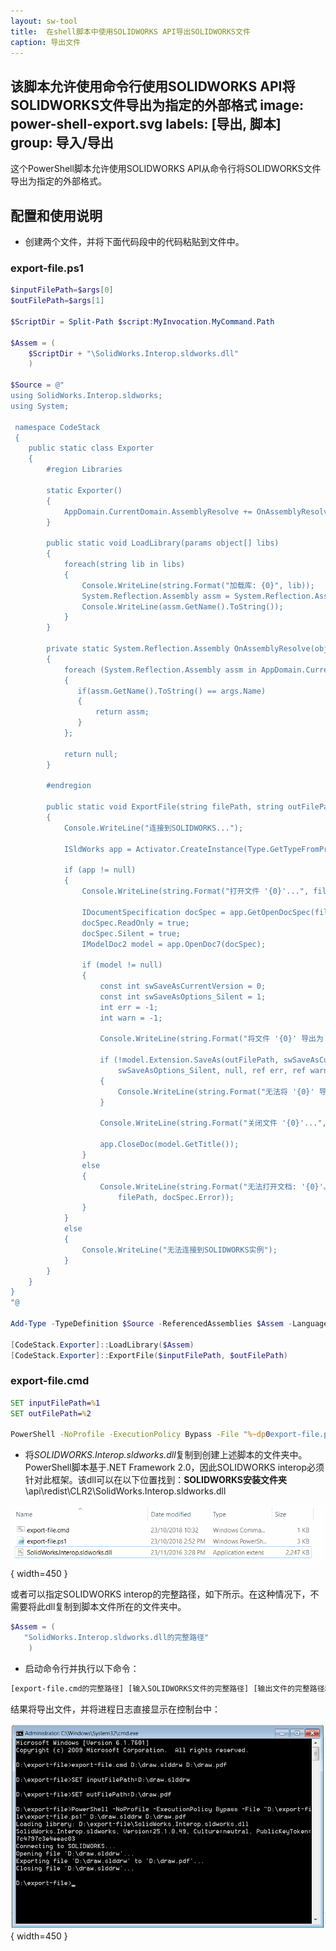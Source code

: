 ```yaml
---
layout: sw-tool
title:  在shell脚本中使用SOLIDWORKS API导出SOLIDWORKS文件
caption: 导出文件
---
```

 该脚本允许使用命令行使用SOLIDWORKS API将SOLIDWORKS文件导出为指定的外部格式
image: power-shell-export.svg
labels: [导出, 脚本]
group: 导入/导出
---

这个PowerShell脚本允许使用SOLIDWORKS API从命令行将SOLIDWORKS文件导出为指定的外部格式。

## 配置和使用说明

* 创建两个文件，并将下面代码段中的代码粘贴到文件中。

### export-file.ps1
~~~ ps1
$inputFilePath=$args[0]
$outFilePath=$args[1]

$ScriptDir = Split-Path $script:MyInvocation.MyCommand.Path

$Assem = ( 
    $ScriptDir + "\SolidWorks.Interop.sldworks.dll"
    ) 
    
$Source = @"
using SolidWorks.Interop.sldworks;
using System;

 namespace CodeStack
 {
    public static class Exporter
    {
        #region Libraries
        
        static Exporter()
        {
            AppDomain.CurrentDomain.AssemblyResolve += OnAssemblyResolve;
        }

        public static void LoadLibrary(params object[] libs)
        {
            foreach(string lib in libs)
            {
                Console.WriteLine(string.Format("加载库: {0}", lib));
                System.Reflection.Assembly assm = System.Reflection.Assembly.LoadFrom(lib);
                Console.WriteLine(assm.GetName().ToString());
            }
        }
        
        private static System.Reflection.Assembly OnAssemblyResolve(object sender, ResolveEventArgs args)
        {
            foreach (System.Reflection.Assembly assm in AppDomain.CurrentDomain.GetAssemblies())
            {
               if(assm.GetName().ToString() == args.Name)
               {
                   return assm;
               }
            };
            
            return null;
        }
        
        #endregion
        
        public static void ExportFile(string filePath, string outFilePath)
        {
            Console.WriteLine("连接到SOLIDWORKS...");

            ISldWorks app = Activator.CreateInstance(Type.GetTypeFromProgID("SldWorks.Application")) as ISldWorks;

            if (app != null)
            {
                Console.WriteLine(string.Format("打开文件 '{0}'...", filePath));

                IDocumentSpecification docSpec = app.GetOpenDocSpec(filePath) as IDocumentSpecification;
                docSpec.ReadOnly = true;
                docSpec.Silent = true;
                IModelDoc2 model = app.OpenDoc7(docSpec);

                if (model != null)
                {
                    const int swSaveAsCurrentVersion = 0;
                    const int swSaveAsOptions_Silent = 1;
                    int err = -1;
                    int warn = -1;

                    Console.WriteLine(string.Format("将文件 '{0}' 导出为 '{1}'...", filePath, outFilePath));

                    if (!model.Extension.SaveAs(outFilePath, swSaveAsCurrentVersion,
                        swSaveAsOptions_Silent, null, ref err, ref warn))
                    {
                        Console.WriteLine(string.Format("无法将 '{0}' 导出为 '{1}'。错误代码: {2}", filePath, outFilePath, err));
                    }

                    Console.WriteLine(string.Format("关闭文件 '{0}'...", filePath));

                    app.CloseDoc(model.GetTitle());
                }
                else
                {
                    Console.WriteLine(string.Format("无法打开文档: '{0}'。错误代码: {1}",
                        filePath, docSpec.Error));
                }
            }
            else
            {
                Console.WriteLine("无法连接到SOLIDWORKS实例");
            }
        }
    }
}
"@
 
Add-Type -TypeDefinition $Source -ReferencedAssemblies $Assem -Language CSharp
 
[CodeStack.Exporter]::LoadLibrary($Assem)
[CodeStack.Exporter]::ExportFile($inputFilePath, $outFilePath)
~~~

### export-file.cmd
~~~ cmd
SET inputFilePath=%1
SET outFilePath=%2

PowerShell -NoProfile -ExecutionPolicy Bypass -File "%~dp0export-file.ps1" %inputFilePath% %outFilePath%
~~~

* 将*SOLIDWORKS.Interop.sldworks.dll*复制到创建上述脚本的文件夹中。PowerShell脚本基于.NET Framework 2.0，因此SOLIDWORKS interop必须针对此框架。该dll可以在以下位置找到：**SOLIDWORKS安装文件夹**\api\redist\CLR2\SolidWorks.Interop.sldworks.dll

![文件夹中的脚本数据文件](script-folder.png){ width=450 }

或者可以指定SOLIDWORKS interop的完整路径，如下所示。在这种情况下，不需要将此dll复制到脚本文件所在的文件夹中。

~~~ ps1
$Assem = ( 
   "SolidWorks.Interop.sldworks.dll的完整路径"
    ) 
~~~

* 启动命令行并执行以下命令：

~~~ bat
[export-file.cmd的完整路径] [输入SOLIDWORKS文件的完整路径] [输出文件的完整路径和扩展名]
~~~

结果将导出文件，并将进程日志直接显示在控制台中：

![在控制台中报告导出进度和结果的消息](export-file-result-console.png){ width=450 }